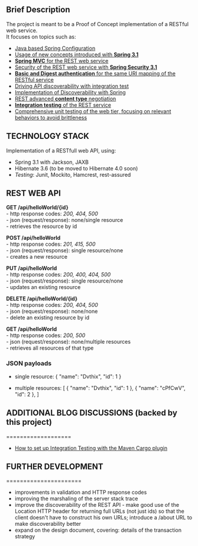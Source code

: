 ## Brief Description

The project is meant to be a Proof of Concept implementation of a RESTful web service. <br/>
It focuses on topics such as: <br/>
- [Java based Spring Configuration](http://www.baeldung.com/2011/10/20/bootstraping-a-web-application-with-spring-3-1-and-java-based-configuration-part-1/) <br/>
- [Usage of new concepts introduced with **Spring 3.1**](http://www.baeldung.com/2011/10/25/building-a-restful-web-service-with-spring-3-1-and-java-based-configuration-part-2/) <br/>
- [**Spring MVC** for the REST web service](http://www.baeldung.com/2011/10/25/building-a-restful-web-service-with-spring-3-1-and-java-based-configuration-part-2/) <br/>
- [Security of the REST web service with **Spring Security 3.1**](http://www.baeldung.com/2011/10/31/securing-a-restful-web-service-with-spring-security-3-1-part-3/) <br/>
- [**Basic and Digest authentication** for the same URI mapping of the RESTful service](http://www.baeldung.com/2011/11/20/basic-and-digest-authentication-for-a-restful-service-with-spring-security-3-1/) <br/>
- [Driving API discoverability with integration test](http://www.baeldung.com/2011/11/06/restful-web-service-discoverability-part-4/) <br/>
- [Implementation of Discoverability with Spring](http://www.baeldung.com/2011/11/13/rest-service-discoverability-with-spring-part-5/) <br/>
- [REST advanced **content type** negotiation](http://www.baeldung.com/2011/11/06/restful-web-service-discoverability-part-4/) <br/>
- [**Integration testing** of the REST service](http://www.baeldung.com/2011/10/13/integration-testing-a-rest-api/) <br/>
- [Comprehensive unit testing of the web tier, focusing on relevant behaviors to avoid brittleness](http://www.baeldung.com/2011/10/02/testing-the-service-layer/) <br/>



## TECHNOLOGY STACK

Implementation of a RESTfull web API, using:  <br/>
- Spring 3.1 with Jackson, JAXB <br/>
- Hibernate 3.6 (to be moved to Hibernate 4.0 soon) <br/>
- _Testing_: Junit, Mockito, Hamcrest, rest-assured <br/>



## REST WEB API

**GET /api/helloWorld/{id}** <br/>
\-  http response codes: *200, 404, 500* <br/>
\- json (request/response): none/single resource <br/>
\- retrieves the resource by id <br/>

**POST /api/helloWorld** <br/>
\- http response codes: *201, 415, 500* <br/>
\- json (request/response): single resource/none <br/>
\- creates a new resource <br/>

**PUT /api/helloWorld** <br/>
\- http response codes: *200, 400, 404, 500* <br/>
\- json (request/response): single resource/none <br/>
\- updates an existing resource <br/>

**DELETE /api/helloWorld/{id}** <br/>
\- http response codes: *200, 404, 500* <br/>
\- json (request/response): none/none <br/>
\-  delete an existing resource by id <br/>

**GET /api/helloWorld** <br/>
\- http response codes: *200, 500* <br/>
\- json (request/response): none/multiple resources <br/>
\- retrieves all resources of that type <br/>


### JSON payloads <br/>

- single resource:
{
    "name": "Dvthix",
    "id": 1
}

- multiple resources:
[    {
       "name": "Dvthix",
       "id": 1
    },
    {
       "name": "cPfCwV",
       "id": 2
    }, 
]


## ADDITIONAL BLOG DISCUSSIONS (backed by this project)
===================

* [How to set up Integration Testing with the Maven Cargo plugin](http://www.baeldung.com/2011/10/16/how-to-set-up-integration-testing-with-the-maven-cargo-plugin/)



## FURTHER DEVELOPMENT
======================

* improvements in validation and HTTP response codes
* improving the marshaling of the server stack trace
* improve the discoverability of the REST API - make good use of the Location HTTP header for returning full URLs (not just ids) so that the client doesn't have to construct his own URLs; introduce a /about URL to make discoverability better
* expand on the design document, covering: details of the transaction strategy
